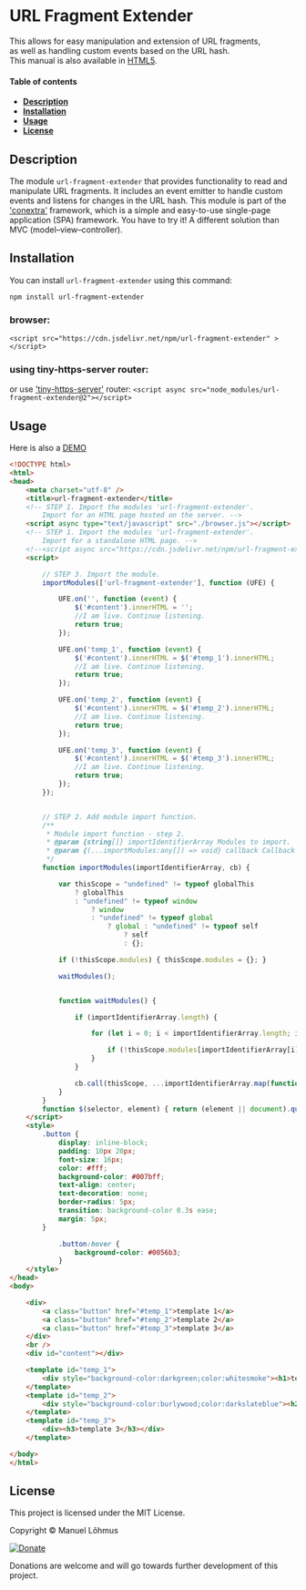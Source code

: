 <div class="row w-100">
<div class="col-12 text-center">

# URL Fragment Extender
This allows for easy manipulation and extension of URL fragments,<br> 
as well as handling custom events based on the URL hash.<br>
This manual is also available in [HTML5](https://manuel-lohmus.github.io/url-fragment-extender/README.html).

</div>
</div>
<div class="row w-100">
<div class="col-lg-3 d-lg-inline">
<div class="sticky-top overflow-auto vh-lg-100">
<div id="list-headers" class="list-group mt-2 ms-lg-2 ms-4">

#### Table of contents
- [**Description**](#description)
- [**Installation**](#installation)
- [**Usage**](#usage)
- [**License**](#license)
  
</div>
</div>
</div>
 
<div class="col-lg-9 mt-2">
<div class="ps-4 markdown-body" data-bs-spy="scroll" data-bs-target="#list-headers" data-bs-offset="0" tabindex="0">

## Description
The module `url-fragment-extender` that provides functionality to read and manipulate URL fragments. 
It includes an event emitter to handle custom events and listens for changes in the URL hash.
This module is part of the ['conextra'](https://www.npmjs.com/package/conextra) framework,
which is a simple and easy-to-use single-page application (SPA) framework.
You have to try it! A different solution than MVC (model–view–controller).

## Installation

You can install `url-fragment-extender` using this command:

`npm install url-fragment-extender`

### browser:
`<script src="https://cdn.jsdelivr.net/npm/url-fragment-extender" ></script>`

### using tiny-https-server router:
or use ['tiny-https-server'](https://www.npmjs.com/package/tiny-https-server) router:
`<script async src="node_modules/url-fragment-extender@2"></script>`

## Usage 

Here is also a [DEMO](https://manuel-lohmus.github.io/url-fragment-extender/index.html)
```html
<!DOCTYPE html>
<html>
<head>
    <meta charset="utf-8" />
    <title>url-fragment-extender</title>
    <!-- STEP 1. Import the modules 'url-fragment-extender'.
        Import for an HTML page hosted on the server. -->
    <script async type="text/javascript" src="./browser.js"></script>
    <!-- STEP 1. Import the modules 'url-fragment-extender'.
        Import for a standalone HTML page. -->
    <!--<script async src="https://cdn.jsdelivr.net/npm/url-fragment-extender"></script>-->
    <script>

        // STEP 3. Import the module.
        importModules(['url-fragment-extender'], function (UFE) {

            UFE.on('', function (event) {
                $('#content').innerHTML = '';
                //I am live. Continue listening.
                return true;
            });

            UFE.on('temp_1', function (event) {
                $('#content').innerHTML = $('#temp_1').innerHTML;
                //I am live. Continue listening.
                return true;
            });

            UFE.on('temp_2', function (event) {
                $('#content').innerHTML = $('#temp_2').innerHTML;
                //I am live. Continue listening.
                return true;
            });

            UFE.on('temp_3', function (event) {
                $('#content').innerHTML = $('#temp_3').innerHTML;
                //I am live. Continue listening.
                return true;
            });
        });


        // STEP 2. Add module import function.
        /**
         * Module import function - step 2.
         * @param {string[]} importIdentifierArray Modules to import.
         * @param {(...importModules:any[]) => void} callback Callback function.
         */
        function importModules(importIdentifierArray, cb) {

            var thisScope = "undefined" != typeof globalThis
                ? globalThis
                : "undefined" != typeof window
                    ? window
                    : "undefined" != typeof global
                        ? global : "undefined" != typeof self
                            ? self
                            : {};

            if (!thisScope.modules) { thisScope.modules = {}; }

            waitModules();


            function waitModules() {

                if (importIdentifierArray.length) {

                    for (let i = 0; i < importIdentifierArray.length; i++) {

                        if (!thisScope.modules[importIdentifierArray[i]]) { return setTimeout(waitModules, 10); }
                    }
                }

                cb.call(thisScope, ...importIdentifierArray.map(function (id) { return thisScope.modules[id]; }));
            }
        }
        function $(selector, element) { return (element || document).querySelector(selector); }
    </script>
    <style>
        .button {
            display: inline-block;
            padding: 10px 20px;
            font-size: 16px;
            color: #fff;
            background-color: #007bff;
            text-align: center;
            text-decoration: none;
            border-radius: 5px;
            transition: background-color 0.3s ease;
            margin: 5px;
        }

            .button:hover {
                background-color: #0056b3;
            }
    </style>
</head>
<body>

    <div>
        <a class="button" href="#temp_1">template 1</a>
        <a class="button" href="#temp_2">template 2</a>
        <a class="button" href="#temp_3">template 3</a>
    </div>
    <br />
    <div id="content"></div>

    <template id="temp_1">
        <div style="background-color:darkgreen;color:whitesmoke"><h1>template 1</h1></div>
    </template>
    <template id="temp_2">
        <div style="background-color:burlywood;color:darkslateblue"><h2>template 2</h2></div>
    </template>
    <template id="temp_3">
        <div><h3>template 3</h3></div>
    </template>

</body>
</html>
```

## License

This project is licensed under the MIT License.

Copyright &copy; Manuel Lõhmus

[![Donate](https://www.paypalobjects.com/en_US/i/btn/btn_donate_SM.gif)](https://www.paypal.com/donate?hosted_button_id=SA5RPUB5GKBB2)

Donations are welcome and will go towards further development of this project.

<br>
<br>
<br>
</div>
</div>
</div>